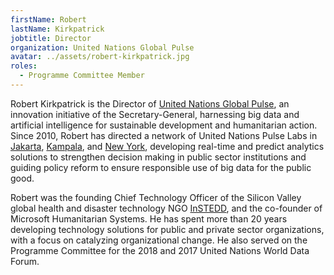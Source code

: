 ```yaml
---
firstName: Robert
lastName: Kirkpatrick
jobtitle: Director
organization: United Nations Global Pulse
avatar: ../assets/robert-kirkpatrick.jpg
roles:
  - Programme Committee Member
---
```


Robert Kirkpatrick is the Director of
[United Nations Global Pulse](http://unglobalpulse.org/), an innovation
initiative of the Secretary-General, harnessing big data and artificial
intelligence for sustainable development and humanitarian action. Since 2010,
Robert has directed a network of United Nations Pulse Labs in
[Jakarta](https://www.unglobalpulse.org/jakarta),
[Kampala](https://www.unglobalpulse.org/kampala), and
[New York](https://www.unglobalpulse.org/new-york), developing real-time and
predict analytics solutions to strengthen decision making in public sector
institutions and guiding policy reform to ensure responsible use of big data for
the public good.

Robert was the founding Chief Technology Officer of the Silicon Valley global
health and disaster technology NGO [InSTEDD](https://instedd.org/), and the
co-founder of Microsoft Humanitarian Systems. He has spent more than 20 years
developing technology solutions for public and private sector organizations,
with a focus on catalyzing organizational change. He also served on the
Programme Committee for the 2018 and 2017 United Nations World Data Forum.
